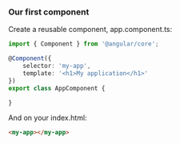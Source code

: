 ### Our first component

Create a reusable component, app.component.ts:

```ts
import { Component } from '@angular/core';

@Component({
	selector: 'my-app',
	template: '<h1>My application</h1>'
})
export class AppComponent {

}
```

And on your index.html:

```html
<my-app></my-app>
```